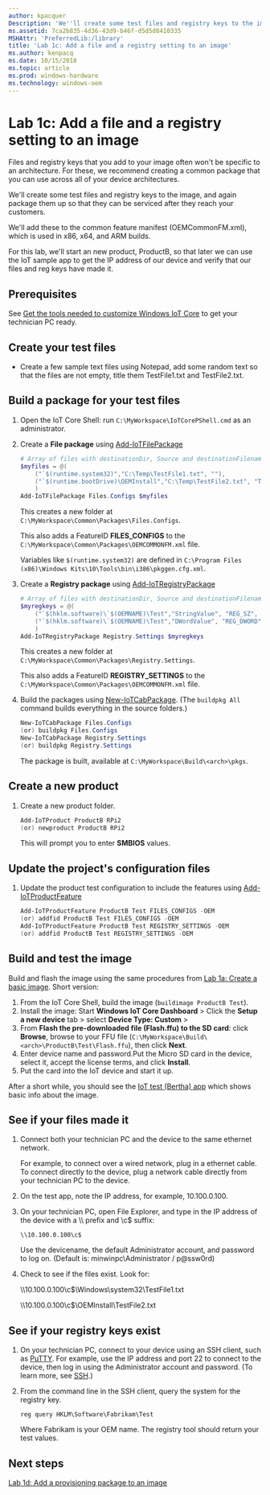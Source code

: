 ```yaml
---
author: kpacquer
Description: 'We''ll create some test files and registry keys to the image, again packaging them up so that they can be serviced after they reach your customers.'
ms.assetid: 7ca2b835-4d36-43d9-b46f-d5d5d8410335
MSHAttr: 'PreferredLib:/library'
title: 'Lab 1c: Add a file and a registry setting to an image'
ms.author: kenpacq
ms.date: 10/15/2018
ms.topic: article
ms.prod: windows-hardware
ms.technology: windows-oem
---
```


# Lab 1c: Add a file and a registry setting to an image

Files and registry keys that you add to your image often won't be specific to an architecture. For these, we recommend creating a common package that you can use across all of your device architectures.
 
We'll create some test files and registry keys to the image, and again package them up so that they can be serviced after they reach your customers.

We'll add these to the common feature manifest (OEMCommonFM.xml), which is used in x86, x64, and ARM builds.

For this lab, we'll start an new product, ProductB, so that later we can use the IoT sample app to get the IP address of our device and verify that our files and reg keys have made it. 

## <span id="Prerequisites"></span><span id="prerequisites"></span><span id="PREREQUISITES"></span>Prerequisites

See [Get the tools needed to customize Windows IoT Core](set-up-your-pc-to-customize-iot-core.md) to get your technician PC ready.

## <span id="Create_your_test_files"></span><span id="create_your_test_files"></span><span id="CREATE_YOUR_TEST_FILES"></span>Create your test files

-   Create a few sample text files using Notepad, add some random text so that the files are not empty, title them TestFile1.txt and TestFile2.txt.

## <span id="Build_a_package_for_your_test_files"></span><span id="build_a_package_for_your_test_files"></span><span id="BUILD_A_PACKAGE_FOR_YOUR_TEST_FILES"></span>Build a package for your test files

1.  Open the IoT Core Shell: run `C:\MyWorkspace\IoTCorePShell.cmd` as an administrator.

2.  Create a **File package** using [Add-IoTFilePackage](https://github.com/ms-iot/iot-adk-addonkit/blob/master/Tools/IoTCoreImaging/Docs/Add-IoTFilePackage.md)

    ``` powershell
    # Array of files with destinationDir, Source and destinationFilename
    $myfiles = @(
        ("`$(runtime.system32)","C:\Temp\TestFile1.txt", ""),        
        ("`$(runtime.bootDrive)\OEMInstall","C:\Temp\TestFile2.txt", "TestFile2.txt")
        )
    Add-IoTFilePackage Files.Configs $myfiles
    ```

    This creates a new folder at `C:\MyWorkspace\Common\Packages\Files.Configs`.

    This also adds a FeatureID **FILES_CONFIGS** to the `C:\MyWorkspace\Common\Packages\OEMCOMMONFM.xml` file.

    Variables like `$(runtime.system32)` are defined in `C:\Program Files (x86)\Windows Kits\10\Tools\bin\i386\pkggen.cfg.xml`.

3. Create a **Registry package** using [Add-IoTRegistryPackage](https://github.com/ms-iot/iot-adk-addonkit/blob/master/Tools/IoTCoreImaging/Docs/Add-IoTRegistryPackage.md)
    ``` powershell
    # Array of files with destinationDir, Source and destinationFilename
    $myregkeys = @(
        ("`$(hklm.software)\`$(OEMNAME)\Test","StringValue", "REG_SZ", "Test string"),
        ("`$(hklm.software)\`$(OEMNAME)\Test","DWordValue", "REG_DWORD", "0x12AB34CD")
        )
    Add-IoTRegistryPackage Registry.Settings $myregkeys
    ```

    This creates a new folder at `C:\MyWorkspace\Common\Packages\Registry.Settings`.

    This also adds a FeatureID **REGISTRY_SETTINGS** to the `C:\MyWorkspace\Common\Packages\OEMCOMMONFM.xml` file.

4.  Build the packages using [New-IoTCabPackage](https://github.com/ms-iot/iot-adk-addonkit/blob/master/Tools/IoTCoreImaging/Docs/New-IoTCabPackage.md). (The `buildpkg All` command builds everything in the source folders.)

    ``` powershell
    New-IoTCabPackage Files.Configs
    (or) buildpkg Files.Configs
    New-IoTCabPackage Registry.Settings
    (or) buildpkg Registry.Settings
    ```

    The package is built, available at  `C:\MyWorkspace\Build\<arch>\pkgs`.

## <span id="Create_a_new_product"></span><span id="create_a_basic_image"></span><span id="CREATE_A_BASIC_IMAGE"></span>Create a new product

1.  Create a new product folder. 

    ``` powershell
    Add-IoTProduct ProductB RPi2
    (or) newproduct ProductB RPi2
    ```
    This will prompt you to enter **SMBIOS** values.

## <span id="Update_the_project_s_configuration_files"></span><span id="update_the_project_s_configuration_files"></span><span id="UPDATE_THE_PROJECT_S_CONFIGURATION_FILES"></span>Update the project's configuration files

1.  Update the product test configuration to include the features using [Add-IoTProductFeature](https://github.com/ms-iot/iot-adk-addonkit/blob/master/Tools/IoTCoreImaging/Docs/Add-IoTProductFeature.md)

    ``` powershell
    Add-IoTProductFeature ProductB Test FILES_CONFIGS -OEM
    (or) addfid ProductB Test FILES_CONFIGS -OEM
    Add-IoTProductFeature ProductB Test REGISTRY_SETTINGS -OEM
    (or) addfid ProductB Test REGISTRY_SETTINGS -OEM
    ```

## <span id="Build_and_test_the_image"></span><span id="build_and_test_the_image"></span><span id="BUILD_AND_TEST_THE_IMAGE"></span>Build and test the image

Build and flash the image using the same procedures from [Lab 1a: Create a basic image](create-a-basic-image.md). Short version:

1.  From the IoT Core Shell, build the image (`buildimage ProductB Test`).
2.  Install the image: Start **Windows IoT Core Dashboard** > Click the **Setup a new device** tab >  select **Device Type: Custom** >
3.  From **Flash the pre-downloaded file (Flash.ffu) to the SD card**: click **Browse**, browse to your FFU file (`C:\MyWorkspace\Build\<arch>\ProductB\Test\Flash.ffu`), then click **Next**.
4.  Enter device name and password.Put the Micro SD card in the device, select it, accept the license terms, and click **Install**. 
5.  Put the card into the IoT device and start it up.

After a short while, you should see the [IoT test (Bertha) app](https://developer.microsoft.com/windows/iot/samples/iotdefaultapp) which shows basic info about the image.

## <span id="See_your_files"></span>See if your files made it

1.  Connect both your technician PC and the device to the same ethernet network. 

    For example, to connect over a wired network, plug in a ethernet cable. To connect directly to the device, plug a network cable directly from your technician PC to the device.   

2.  On the test app, note the IP address, for example, 10.100.0.100. 

3.  On your technician PC, open File Explorer, and type in the IP address of the device with a \\\\ prefix and \\c$ suffix:

    ```
    \\10.100.0.100\c$
    ```

	Use the devicename, the default Administrator account, and password to log on. (Default is: minwinpc\\Administrator / p@ssw0rd)

4.  Check to see if the files exist. Look for:

    \\\\10.100.0.100\c$\\Windows\\system32\\TestFile1.txt

    \\\\10.100.0.100\c$\\OEMInstall\\TestFile2.txt

## <span id="See_your_regkeys"></span>See if your registry keys exist

1.  On your technician PC, connect to your device using an SSH client, such as [PuTTY](http://the.earth.li/~sgtatham/putty/latest/x86/putty.exe). For example, use the IP address and port 22 to connect to the device, then log in using the Administrator account and password. (To learn more, see [SSH](https://docs.microsoft.com/windows/iot-core/connect-your-device/SSH).)

2.  From the command line in the SSH client, query the system for the registry key.

    ```
    reg query HKLM\Software\Fabrikam\Test
    ```

    Where Fabrikam is your OEM name. The registry tool should return your test values.

## <span id="Next_steps"></span><span id="next_steps"></span><span id="NEXT_STEPS"></span>Next steps

[Lab 1d: Add a provisioning package to an image](add-a-provisioning-package-to-an-image.md)
